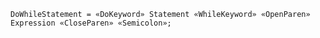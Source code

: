 <!-- This file is generated automatically by infrastructure scripts. Please don't edit by hand. -->

```{ .ebnf .slang-ebnf #DoWhileStatement }
DoWhileStatement = «DoKeyword» Statement «WhileKeyword» «OpenParen» Expression «CloseParen» «Semicolon»;
```
